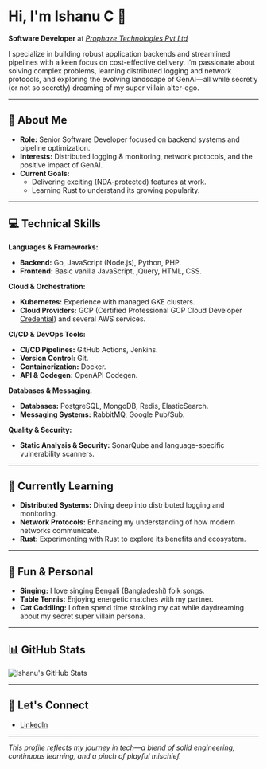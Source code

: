 # Hi, I'm Ishanu C 👋

**Software Developer** at [*Prophaze Technologies Pvt Ltd*](https://prophaze.com/)

I specialize in building robust application backends and streamlined pipelines with a keen focus on cost-effective delivery. I’m passionate about solving complex problems, learning distributed logging and network protocols, and exploring the evolving landscape of GenAI—all while secretly (or not so secretly) dreaming of my super villain alter-ego.

---

## 🚀 About Me

- **Role:** Senior Software Developer focused on backend systems and pipeline optimization.
- **Interests:** Distributed logging & monitoring, network protocols, and the positive impact of GenAI.
- **Current Goals:** 
  - Delivering exciting (NDA-protected) features at work.
  - Learning Rust to understand its growing popularity.

---

## 💻 Technical Skills

**Languages & Frameworks:**
- **Backend:** Go, JavaScript (Node.js), Python, PHP.
- **Frontend:** Basic vanilla JavaScript, jQuery, HTML, CSS.

**Cloud & Orchestration:**
- **Kubernetes:** Experience with managed GKE clusters.
- **Cloud Providers:** GCP (Certified Professional GCP Cloud Developer [Credential](https://www.credential.net/cbd8967a-6f8d-41f8-b45b-40c94f059c53#acc.QEMbGxjv)) and several AWS services.

**CI/CD & DevOps Tools:**
- **CI/CD Pipelines:** GitHub Actions, Jenkins.
- **Version Control:** Git.
- **Containerization:** Docker.
- **API & Codegen:** OpenAPI Codegen.

**Databases & Messaging:**
- **Databases:** PostgreSQL, MongoDB, Redis, ElasticSearch.
- **Messaging Systems:** RabbitMQ, Google Pub/Sub.

**Quality & Security:**
- **Static Analysis & Security:** SonarQube and language-specific vulnerability scanners.

---

## 🌱 Currently Learning

- **Distributed Systems:** Diving deep into distributed logging and monitoring.
- **Network Protocols:** Enhancing my understanding of how modern networks communicate.
- **Rust:** Experimenting with Rust to explore its benefits and ecosystem.

---

## 🎉 Fun & Personal

- **Singing:** I love singing Bengali (Bangladeshi) folk songs.
- **Table Tennis:** Enjoying energetic matches with my partner.
- **Cat Coddling:** I often spend time stroking my cat while daydreaming about my secret super villain persona.

---

## 📊 GitHub Stats

![Ishanu's GitHub Stats](https://github-readme-stats.vercel.app/api?username=wrik0&show_icons=true)

---

## 🔗 Let's Connect

- [LinkedIn](https://www.linkedin.com/in/ishanu-c-83a10817b/)

---

*This profile reflects my journey in tech—a blend of solid engineering, continuous learning, and a pinch of playful mischief.*
